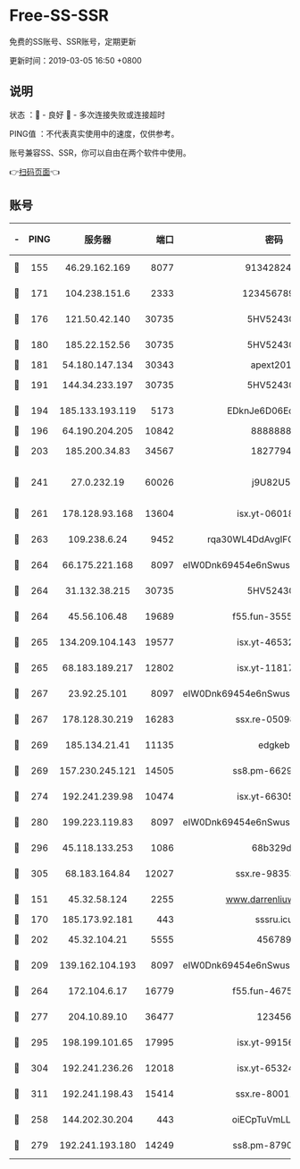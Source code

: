 # Free-SS-SSR

免费的SS账号、SSR账号，定期更新

更新时间：2019-03-05 16:50 +0800

## 说明

状态     ：🙂 - 良好 🙁 - 多次连接失败或连接超时

PING值   ：不代表真实使用中的速度，仅供参考。

账号兼容SS、SSR，你可以自由在两个软件中使用。

👉[扫码页面](https://liesauer.github.io/free-ss-ssr.github.io/)👈

## 账号

|-|PING|服务器|端口|密码|加密方式|区域|
|:----:|:----:|:-----:|-----:|:----:|:----:|:----:|
|🙂|155|46.29.162.169|8077|9134282479|aes-256-cfb|RU|
|🙂|171|104.238.151.6|2333|12345678900|aes-256-cfb|JP|
|🙂|176|121.50.42.140|30735|5HV52430C|aes-256-cfb|JP|
|🙂|180|185.22.152.56|30735|5HV52430C|aes-256-cfb|RU|
|🙂|181|54.180.147.134|30343|apext2019|chacha20|KR|
|🙂|191|144.34.233.197|30735|5HV52430C|aes-256-cfb|US|
|🙂|194|185.133.193.119|5173|EDknJe6D06EoWDaw|aes-256-cfb|US|
|🙂|196|64.190.204.205|10842|88888888|rc4-md5|US|
|🙂|203|185.200.34.83|34567|18277940|aes-256-cfb|US|
|🙂|241|27.0.232.19|60026|j9U82U53|xchacha20-ietf-poly1305|HK|
|🙂|261|178.128.93.168|13604|isx.yt-06018557|aes-256-cfb|SG|
|🙂|263|109.238.6.24|9452|rqa30WL4DdAvgIFG6Fs3znzTa|aes-256-cfb|FR|
|🙂|264|66.175.221.168|8097|eIW0Dnk69454e6nSwuspv9DmS201tQ0D|aes-256-cfb|US|
|🙂|264|31.132.38.215|30735|5HV52430C|aes-256-cfb|US|
|🙂|264|45.56.106.48|19689|f55.fun-35553896|aes-256-cfb|US|
|🙂|265|134.209.104.143|19577|isx.yt-46532093|aes-256-cfb|SG|
|🙂|265|68.183.189.217|12802|isx.yt-11817272|aes-256-cfb|SG|
|🙂|267|23.92.25.101|8097|eIW0Dnk69454e6nSwuspv9DmS201tQ0D|aes-256-cfb|US|
|🙂|267|178.128.30.219|16283|ssx.re-05098737|aes-256-cfb|SG|
|🙂|269|185.134.21.41|11135|edgkeb|aes-256-cfb|GB|
|🙂|269|157.230.245.121|14505|ss8.pm-66291298|aes-256-cfb|SG|
|🙂|274|192.241.239.98|10474|isx.yt-66305789|aes-256-cfb|US|
|🙂|280|199.223.119.83|8097|eIW0Dnk69454e6nSwuspv9DmS201tQ0D|aes-256-cfb|US|
|🙂|296|45.118.133.253|1086|68b329da|aes-256-cfb|SG|
|🙂|305|68.183.164.84|12027|ssx.re-98353695|aes-256-cfb|US|
|🙂|151|45.32.58.124|2255|www.darrenliuwei.com|aes-256-cfb|JP|
|🙂|170|185.173.92.181|443|sssru.icu|rc4-md5|RU|
|🙂|202|45.32.104.21|5555|456789|aes-256-cfb|SG|
|🙂|209|139.162.104.193|8097|eIW0Dnk69454e6nSwuspv9DmS201tQ0D|aes-256-cfb|JP|
|🙂|264|172.104.6.17|16779|f55.fun-46758883|aes-256-cfb|US|
|🙂|277|204.10.89.10|36477|123456|aes-256-cfb|US|
|🙂|295|198.199.101.65|17995|isx.yt-99156617|aes-256-cfb|US|
|🙂|304|192.241.236.26|12018|isx.yt-65324687|aes-256-cfb|US|
|🙂|311|192.241.198.43|15414|ssx.re-80011853|aes-256-cfb|US|
|🙁|258|144.202.30.204|443|oiECpTuVmLLxk4Ts|aes-256-cfb|US|
|🙁|279|192.241.193.180|14249|ss8.pm-87905446|aes-256-cfb|US|
